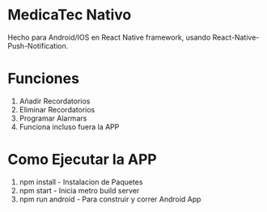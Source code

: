 # MedicaTec Nativo
Hecho para Android/IOS en React Native framework, usando React-Native-Push-Notification.
# Funciones
1. Añadir Recordatorios
2. Eliminar Recordatorios
3. Programar Alarmars
4. Funciona incluso fuera la APP
# Como Ejecutar la APP
1. npm install - Instalacion de Paquetes
2. npm start - Inicia metro build server
3. npm run android - Para construir y correr Android App

